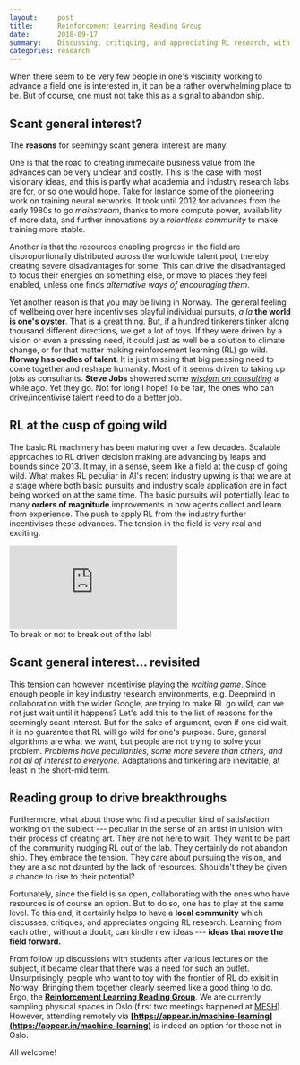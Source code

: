 ```yaml
---
layout:     post
title:      Reinforcement Learning Reading Group
date:       2018-09-17
summary:    Discussing, critiquing, and appreciating RL research, with the hope of kindling new ideas. Building a community.
categories: research
---
```


When there seem to be very few people in one's viscinity working to advance a field one is interested in, it can be a rather overwhelming place to be. But of course, one must not take this as a signal to abandon ship. 

## Scant general interest?

The **reasons** for seemingy scant general interest are many. 

One is that the road to creating immedaite business value from the advances can be very unclear and costly. This is the case with most visionary ideas, and this is partly what academia and industry research labs are for, or so one would hope. Take for instance some of the pioneering work on training neural networks. It took until 2012 for advances from the early 1980s to go *mainstream*, thanks to more compute power, availability of more data, and further innovations by a *relentless community* to make training more stable.

Another is that the resources enabling progress in the field are disproportionally distributed across the worldwide talent pool, thereby creating severe disadvantages for some. This can drive the disadvantaged to focus their energies on something else, or move to places they feel enabled, unless one finds *alternative ways of encouraging them*.

Yet another reason is that you may be living in Norway. The general feeling of wellbeing over here incentivises playful individual pursuits, *a la* **the world is one's oyster**. That is a great thing. But, if a hundred tinkerers tinker along thousand different directions, we get a lot of toys. If they were driven by a vision or even a pressing need, it could just as well be a solution to climate change, or for that matter making reinforcement learning (RL) go wild. **Norway has oodles of talent**. It is just missing that big pressing need to come together and reshape humanity. Most of it seems driven to taking up jobs as consultants. **Steve Jobs** showered some *[wisdom on consulting](https://youtu.be/Gk-9Fd2mEnI?t=922)* a while ago. Yet they go. Not for long I hope! To be fair, the ones who can drive/incentivise talent need to do a better job.

## RL at the cusp of going wild

The basic RL machinery has been maturing over a few decades. Scalable approaches to RL driven decision making are advancing by leaps and bounds since 2013. It may, in a sense, seem like a field at the cusp of going wild. What makes RL peculiar in AI's recent industry upwing is that we are at a stage where both basic pursuits and industry scale application are in fact being worked on at the same time. The basic pursuits will potentially lead to many **orders of magnitude** improvements in how agents collect and learn from experience. The push to apply RL from the industry further incentivises these advances. The tension in the field is very real and exciting.

<div class="img_container">
<div class="resp-container">
<iframe class="resp-iframe" src="https://www.youtube.com/embed/snVL-g4eqOo?t=73" frameborder="0" allow="accelerometer; autoplay; encrypted-media; gyroscope; picture-in-picture" allowfullscreen></iframe>
</div>
To break or not to break out of the lab!
</div>

## Scant general interest... revisited

This tension can however incentivise playing the *waiting game*. Since enough people in key industry research environments, e.g. Deepmind in collaboration with the wider Google, are trying to make RL go wild, can we not just wait until it happens? Let's add this to the list of reasons for the seemingly scant interest. But for the sake of argument, even if one did wait, it is no guarantee that RL will go wild for one's purpose. Sure, general algorithms are what we want, but people are not trying to solve your problem. *Problems have peculiarities, some more severe than others, and not all of interest to everyone.* Adaptations and tinkering are inevitable, at least in the short-mid term. 

## Reading group to drive breakthroughs

Furthermore, what about those who find a peculiar kind of satisfaction working on the subject --- peculiar in the sense of an artist in unision with their process of creating art. They are not here to wait. They want to be part of the community nudging RL out of the lab. They certainly do not abandon ship. They embrace the tension. They care about pursuing the vision, and they are also not daunted by the lack of resources. Shouldn't they be given a chance to rise to their potential? 

Fortunately, since the field is so open, collaborating with the ones who have resources is of course an option. But to do so, one has to play at the same level. To this end, it certainly helps to have a **local community** which discusses, critiques, and appreciates ongoing RL research. Learning from each other, without a doubt, can kindle new ideas --- **ideas that move the field forward.**

From follow up discussions with students after various lectures on the subject, it became clear that there was a need for such an outlet. Unsurprisingly, people who want to toy with the frontier of RL do exisit in Norway. Bringing them together clearly seemed like a good thing to do. Ergo, the **[Reinforcement Learning Reading Group](https://www.meetup.com/Reinforcement-Learning-Reading-Group/)**. We are currently sampling physical spaces in Oslo (first two meetings happened at [MESH](https://meshnorway.com/)). However, attending remotely via **[https://appear.in/machine-learning](https://appear.in/machine-learning)** is indeed an option for those not in Oslo.

All welcome!